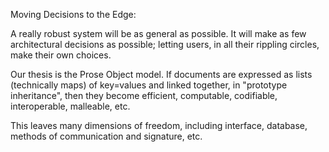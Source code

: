 Moving Decisions to the Edge:

A really robust system will be as general as possible. It will make as few architectural decisions as possible; letting users, in all their rippling circles, make their own choices.

Our thesis is the Prose Object model.  If documents are expressed as lists (technically maps) of key=values and linked together, in "prototype inheritance", then they become efficient, computable, codifiable, interoperable, malleable, etc.

This leaves many dimensions of freedom, including interface, database, methods of communication and signature, etc.





